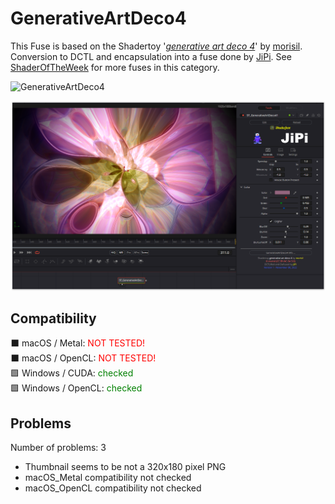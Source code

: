 # GenerativeArtDeco4

This Fuse is based on the Shadertoy '_[generative art deco 4](https://www.shadertoy.com/view/mds3DX)_' by [morisil](https://www.shadertoy.com/user/morisil). Conversion to DCTL and encapsulation into a fuse done by [JiPi](../../Site/Profiles/JiPi.md). See [ShaderOfTheWeek](README.md) for more fuses in this category.

<!-- +++ DO NOT REMOVE THIS COMMENT +++ DO NOT ADD OR EDIT ANY TEXT BEFORE THIS LINE +++ IT WOULD BE A REALLY BAD IDEA +++ -->

![GenerativeArtDeco4](https://user-images.githubusercontent.com/78935215/200687263-7aee7e94-a670-48ad-9e1e-7f29f44f8fa6.gif)


[![Thumbnail](GenerativeArtDeco4_screenshot.png)](https://www.shadertoy.com/view/mds3DX "View on Shadertoy.com")

<!-- +++ DO NOT REMOVE THIS COMMENT +++ DO NOT EDIT ANY TEXT THAT COMES AFTER THIS LINE +++ TRUST ME: JUST DON'T DO IT +++ -->

## Compatibility

⬛ macOS / Metal: <span style="color:red; ">NOT TESTED!</span><br />
⬛ macOS / OpenCL: <span style="color:red; ">NOT TESTED!</span><br />
🟩 Windows / CUDA: <span style="color:green; ">checked</span><br />
🟩 Windows / OpenCL: <span style="color:green; ">checked</span><br />


## Problems

Number of problems: 3

- Thumbnail seems to be not a 320x180 pixel PNG
- macOS_Metal compatibility not checked
- macOS_OpenCL compatibility not checked



